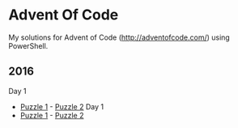 # Advent Of Code

My solutions for Advent of Code (http://adventofcode.com/) using PowerShell.

## 2016

Day 1  
   * [Puzzle 1](/2016/Day01-Puzzle-1.ps1) - [Puzzle 2](Day01-Puzzle-2.ps1)
Day 1  
   * [Puzzle 1](/2016/Day02-Puzzle-1.ps1) - [Puzzle 2](Day02-Puzzle-2.ps1)
